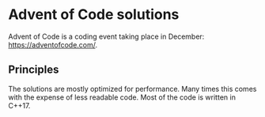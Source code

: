 # Advent of Code solutions

Advent of Code is a coding event taking place in December: https://adventofcode.com/. 

## Principles

The solutions are mostly optimized for performance. Many times this comes with the expense of less readable code. Most of the code is written in C++17. 
